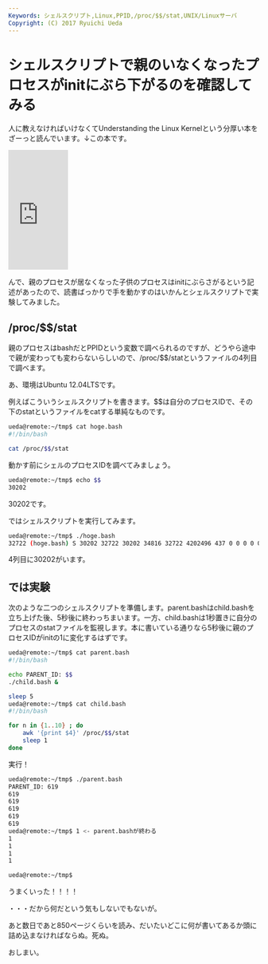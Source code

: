 ```yaml
---
Keywords: シェルスクリプト,Linux,PPID,/proc/$$/stat,UNIX/Linuxサーバ
Copyright: (C) 2017 Ryuichi Ueda
---
```


# シェルスクリプトで親のいなくなったプロセスがinitにぶら下がるのを確認してみる
人に教えなければいけなくてUnderstanding the Linux Kernelという分厚い本をざーっと読んでいます。↓この本です。

<iframe src="http://rcm-fe.amazon-adsystem.com/e/cm?lt1=_blank&bc1=000000&IS2=1&bg1=FFFFFF&fc1=000000&lc1=0000FF&t=ryuichiueda-22&o=9&p=8&l=as4&m=amazon&f=ifr&ref=ss_til&asins=B0043D2E54" style="width:120px;height:240px;" scrolling="no" marginwidth="0" marginheight="0" frameborder="0"></iframe>

んで、親のプロセスが居なくなった子供のプロセスはinitにぶらさがるという記述があったので、読書ばっかりで手を動かすのはいかんとシェルスクリプトで実験してみました。

<h2>/proc/$$/stat</h2>

親のプロセスはbashだとPPIDという変数で調べられるのですが、どうやら途中で親が変わっても変わらないらしいので、/proc/$$/statというファイルの4列目で調べます。

あ、環境はUbuntu 12.04LTSです。

<!--more-->

例えばこういうシェルスクリプトを書きます。$$は自分のプロセスIDで、その下のstatというファイルをcatする単純なものです。
```bash
ueda@remote:~/tmp$ cat hoge.bash
#!/bin/bash

cat /proc/$$/stat
```

動かす前にシェルのプロセスIDを調べてみましょう。
```bash
ueda@remote:~/tmp$ echo $$
30202
```
30202です。

ではシェルスクリプトを実行してみます。
```bash
ueda@remote:~/tmp$ ./hoge.bash 
32722 (hoge.bash) S 30202 32722 30202 34816 32722 4202496 437 0 0 0 0 0 0 0 20 0 1 0 465549287 12263424 300 18446744073709551615 4194304 5111460 140734168949024 140734168947600 140156932455566 0 65536 4 65538 18446744071579287524 0 0 17 1 0 0 0 0 0
```
4列目に30202がいます。

<h2>では実験</h2>

次のような二つのシェルスクリプトを準備します。parent.bashはchild.bashを立ち上げた後、5秒後に終わっちまいます。一方、child.bashは1秒置きに自分のプロセスのstatファイルを監視します。本に書いている通りなら5秒後に親のプロセスIDがinitの1に変化するはずです。

```bash
ueda@remote:~/tmp$ cat parent.bash 
#!/bin/bash

echo PARENT_ID: $$
./child.bash &

sleep 5
ueda@remote:~/tmp$ cat child.bash 
#!/bin/bash

for n in {1..10} ; do
	awk '{print $4}' /proc/$$/stat
	sleep 1
done
```

実行！

```bash
ueda@remote:~/tmp$ ./parent.bash 
PARENT_ID: 619
619
619
619
619
619
ueda@remote:~/tmp$ 1 <- parent.bashが終わる
1
1
1
1

ueda@remote:~/tmp$ 
```

うまくいった！！！！

・・・だから何だという気もしないでもないが。

あと数日であと850ページくらいを読み、だいたいどこに何が書いてあるか頭に詰め込まなければならぬ。死ぬ。


おしまい。

